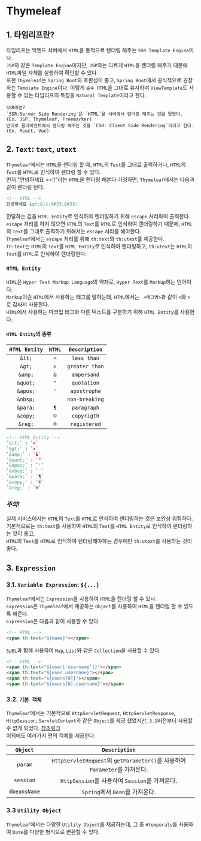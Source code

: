 # Thymeleaf

## 1. 타임리프란?

타임리프는 백엔드 서버에서 `HTML`을 동적으로 렌더링 해주는 `SSR Template Engine`이다.<br/>
`JSP`와 같은 `Template Engine`이지만, `JSP`와는 다르게 `HTML`을 렌더링 해주기 때문에 `HTML`파일 자체를 실행하여 확인할 수 있다.<br/>
또한 `Thymeleaf`는 `Spring Boot`와 호환성이 좋고, `Spring Boot`에서 공식적으로 권장하는 `Template Engine`이다.
이렇게 `순수 HTML`을 그대로 유지하며 `ViewTemplate`도 사용할 수 있는 타임리프의 특징을 `Natural Template`이라고 한다.

```
SSR이란?
`SSR:Server Side Rendering`은 `HTML`을 서버에서 렌더링 해주는 것을 말한다.
(Ex. JSP, Thymeleaf, Freemarker)
반대로 클라이언트에서 렌더링 해주는 것을 `CSR: Client Side Rendering`이라고 한다.
(Ex. React, Vue)
```

## 2. `Text`: `text`, `utext`

`Thymeleaf`에서는 `HTML`을 렌더링 할 때, `HTML`의 `Text`를 그대로 출력하거나, `HTML`의 `Text`를 `HTML`로 인식하여 렌더링 할 수 있다.<br/>
먼저 "안녕하세요 ><!!"라는 `HTML`을 렌더링 해본다 가정하면, `Thymeleaf`에서는 다음과 같이 렌더링 된다.

```html
<!-- HTML -->
안녕하세요 &gt;&lt;&#33;&#33;
```

전달하는 값을 `HTML Entity`로 인식하여 렌더링하기 위해 `escape` 처리하여 출력한다.<br/>
`escape` 처리를 하지 않으면 `HTML`의 `Text`를 `HTML`로 인식하여 렌더링하기 때문에, `HTML`의 `Text`를 그대로 출력하기 위해서는 `escape` 처리를 해야한다.<br/>
`Thymeleaf`에서는 `escape` 처리를 위해 `th:text`와 `th:utext`를 제공한다.<br/>
`th:text`는 `HTML`의 `Text`를 `HTML Entity`로 인식하여 렌더링하고, `th:utext`는 `HTML`의 `Text`를 `HTML`로 인식하여 렌더링한다.<br/>

### `HTML Entity`

`HTML`은 `Hyper Text Markup Language`의 약자로, `Hyper Text`를 `Markup`하는 언어이다.<br/>
`Markup`이란 `HTML`에서 사용하는 태그를 말하는데, `HTML`에서는 `
<태그명>`과 같이 `<`와 `>`로 감싸서 사용한다.<br/>
`HTML`에서 사용하는 마크업 태그와 다른 텍스트를 구분하기 위해 `HTML Entity`를 사용한다.<br/>

#### `HTML Entity`의 종류

| `HTML Entity` | `HTML` | `Description`  |
|:-------------:|:------:|:--------------:|
|    `&lt;`     |  `<`   |  `less than`   |
|    `&gt;`     |  `>`   | `greater than` |
|    `&amp;`    |  `&`   |  `ampersand`   |
|   `&quot;`    |  `"`   |  `quotation`   |
|   `&apos;`    |  `'`   |  `apostrophe`  |
|   `&nbsp;`    |  ` `   | `non-breaking` |
|   `&para;`    |  `¶`   |  `paragraph`   |
|   `&copy;`    |  `©`   |  `copyrigth`   |
|    `&reg;`    |  `®`   |  `registered`  |

```html
<!-- HTML Entity -->
`&lt;` : `<`
`&gt;` : `>`
`&amp;` : `&`
`&quot;` : `"`
`&apos;` : `'`
`&nbsp;` : ` `
`&para;` : `¶`
`&copy;` : `©`
`&reg;` : `®`
```

### *주의!*

실제 서비스에서는 `HTML`의 `Text`를 `HTML`로 인식하여 렌더링하는 것은 보안상 위험하다.<br/>
기본적으로는 `th:text`를 사용하여 `HTML`의 `Text`를 `HTML Entity`로 인식하여 렌더링하는 것이 좋고,<br/> `HTML`의 `Text`를 `HTML`로 인식하여 렌더링해야하는
경우에만 `th:utext`를 사용하는 것이 좋다.

## 3. `Expression`

### 3.1. `Variable Expression`: `${...}`

`Thymeleaf`에서는 `Expression`을 사용하여 `HTML`을 렌더링 할 수 있다.<br/>
`Expression`은 `Thymeleaf`에서 제공하는 `Object`를 사용하여 `HTML`을 렌더링 할 수 있도록 해준다.<br/>
`Expression`은 다음과 같이 사용할 수 있다.

```html
<!-- HTML -->
<span th:text="${name}"></span>
```

`SpEL`과 함께 사용하여 `Map`, `List`와 같은 `Collection`을 사용할 수 있다.

```html
<!-- HTML -->
<span th:text="${user['username']}"></span>
<span th:text="${user.username}"></span>
<span th:text="${users[0]}"></span>
<span th:text="${users[0].username}"></span>
```

### 3.2. `기본 객체`

`Thymeleaf`에서는 기본적으로 `HttpServletRequest`, `HttpServletResponse`, `HttpSession`, `ServletContext`와 같은 `Object`를 제공
했었지만, `3.1`버전부터 사용할 수 없게 되었다.
[참조링크](https://www.thymeleaf.org/doc/articles/thymeleaf31whatsnew.html)<br/>
이외에도 여러가지 편의 객체를 제공한다.

|   `Object`   |                          `Description`                          |
|:------------:|:---------------------------------------------------------------:|
|   `param`    | `HttpServletRequest`의 `getParameter()`를 사용하여 `Parameter`를 가져온다. |
|  `session`   |              `HttpSession`을 사용하여 `Session`을 가져온다.               |
| `@beansName` |                    `Spring`에서 `Bean`을 가져온다.                     |

### 3.3 `Utility Object`

`Thymeleaf`에서는 다양한 `Utility Object`를 제공하는데, 그 중 `#temporals`를 사용하여 `Date`를 다양한 형식으로 변환할 수 있다.
